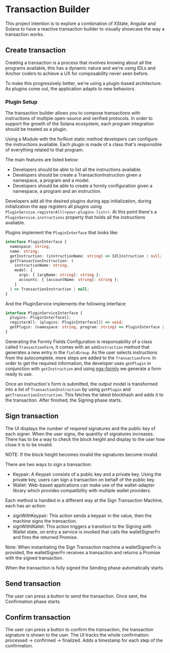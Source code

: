 # Transaction Builder

This project intention is to explore a combination of XState, Angular and Solana to have a reactive transaction builder to visually showcase the way a transaction works.

## Create transaction

Creating a transaction is a process that involves knowing about all the programs available, this has a dynamic nature and we're using IDLs and Anchor coders to achieve a UX for composability never seen before.

To make this progressively better, we're using a plugin-based architecture. As plugins come out, the application adapts to new behaviors.

### Plugin Setup

The transaction builder allows you to compose transactions with instructions of multiple open-source and verified protocols. In order to support the growth of the Solana ecosystem, each program integration should be treated as a plugin.

Using a Module with the forRoot static method developers can configure the instructions available. Each plugin is made of a class that's responsible of everything related to that program.

The main features are listed below:

- Developers should be able to list all the instructions available.
- Developers should be create a TransactionInstruction given a namespace, a program and a model.
- Developers should be able to create a formly configuration given a namespace, a program and an instruction.

Developers add all the desired plugins during app initialization, during initialization the app registers all plugins using `PluginService.registerAll(<your-plugins-list>)`. At this point there's a `PluginService.instructions` property that holds all the instructions available.

Plugins implement the `PluginInterface` that looks like:

```typescript
interface PluginInterface {
  namespace: string;
  name: string;
  getInstruction: (instructionName: string) => IdlInstruction | null;
  getTransactionInstruction: (
    instructionName: string,
    model: {
      args: { [argName: string]: string };
      accounts: { [accountName: string]: string };
    }
  ) => TransactionInstruction | null;
}
```

And the PluginService implements the following interface:

```typescript
interface PluginServiceInterface {
  plugins: PluginInterface[];
  registerAll: (plugins: PluginInterface[]) => void;
  getPlugin: (namespace: string, program: string) => PluginInterface | null;
}
```

Generating the Formly Fields Configuration is responsability of a class called `TransactionForm`, it comes with an `addInstruction` method that generates a new entry in the `fieldGroup`. As the user selects instructions from the autocomplete, more steps are added to the `TransactionForm`. In order to get the required information, the developer uses `getPlugin` in conjunction with `getInstruction` and using [ngx-formly](https://github.com/ngx-formly/ngx-formly) we generate a form ready to use.

Once an Instruction's form is submitted, the output model is transformed into a list of `TransactionInstruction` by using `getPlugin` and `getTransactionInstruction`. This fetches the latest blockhash and adds it to the transaction. After finished, the Signing phase starts.

## Sign transaction

The UI displays the number of required signatures and the public key of each signer. When the user signs, the quantity of signatures increases. There has to be a way to check the block height and display to the user how close it is to be invalid.

NOTE: If the block height becomes invalid the signatures become invalid.

There are two ways to sign a transaction:

- Keypair: A Keypair consists of a public key and a private key. Using the private key, users can sign a transaction on behalf of the public key.
- Wallet: Web-based applications can make use of the wallet-adapter library which provides compatibility with multiple wallet providers.

Each method is handled in a different way at the Sign Transaction Machine, each has an action:

- signWithKeypair: This action sends a keypair in the value, then the machine signs the transaction.
- signWithWallet: This action triggers a transition to the Signing with Wallet state, on entry a service is invoked that calls the walletSignerFn and fires the returned Promise.

Note: When instantiating the Sign Transaction machine a walletSignerFn is provided, the walletSignerFn receives a transaction and returns a Promise with the signed transaction.

When the transaction is fully signed the Sending phase automatically starts.

## Send transaction

The user can press a button to send the transaction. Once sent, the Confirmation phase starts.

## Confirm transaction

The user can press a button to confirm the transaction, the transaction signature is shown to the user. The UI tracks the whole confirmation: processed -> confirmed -> finalized. Adds a timestamp for each step of the confirmation.
